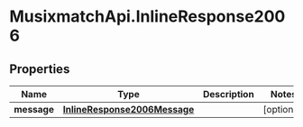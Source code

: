 # MusixmatchApi.InlineResponse2006

## Properties
Name | Type | Description | Notes
------------ | ------------- | ------------- | -------------
**message** | [**InlineResponse2006Message**](InlineResponse2006Message.md) |  | [optional] 


